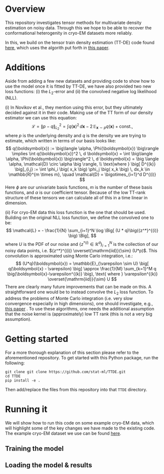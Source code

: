 
# Overview
This repository investigates tensor methods for multivariate density estimation on noisy data. Through this we hope to be able to recover the conformational heterogenity in cryo-EM datasets more reliably.

In this, we build on the tensor train density estimation (TT-DE) code found [here](https://github.com/stat-ml/TTDE/), which uses the algorith put forth in [this paper](https://proceedings.mlr.press/v161/novikov21a/novikov21a.pdf).

# Additions
Aside from adding a few new datasets and providing code to show how to use the model once it is fitted by TT-DE, we have also provided two new loss functions: (i) the $L_2$-error and (ii) the convolved negative log likelihood (NLL).

(i) In Novikov et al., they mention using this error, but they ultimately decided against it in their code. Making use of the TT form of our density estimator we can use this equation: 
$$
\mathcal{L}  = \|p-q\|_{L_2}^2 
= \int q(\boldsymbol{x})^2 \, d \boldsymbol{x} - 2 \,\mathbb{E}_{\boldsymbol{x} \sim p} q(\boldsymbol{x}) + \text{const.},
$$
where $p$ is the underlying density and $q$ is the density we are trying to estimate, which written in terms of our basis looks like:
$$
q(\boldsymbol{x}) := \big\langle \alpha, \Phi(\boldsymbol{x}) \big\rangle \implies
\int q(\boldsymbol{x})^2 \, d \boldsymbol{x} 
= \int \big\langle \alpha, \Phi(\boldsymbol{x}) \big\rangle^2 \, d \boldsymbol{x}
= \big \langle \alpha, \mathcal{D} \circ \alpha \big \rangle, \\
\text{where } \big[ D^{(k)} \big]_{i,j} := \int \phi_i \big( x_k \big) \phi_j \big( x_k \big) \, dx_k \in \mathbb{R}^{m \times m}, \quad 
\mathcal{D} = \bigotimes_{i=1}^d D^{(i)}
$$
Here $\phi$ are our univariate basis functions, $m$ is the number of these basis functions, and $\alpha$ is our coefficient tensor.
Because of the low TT-rank structure of these tensors we can calculate all of this in a time linear in dimension. 

(ii) For cryo-EM data this loss function is the one that should be used. Building on the original NLL loss function, we define the convolved one to be:
$$
\mathcal{L} = - \frac{1}{N} \sum_{i=1}^N \log \Big[ (U * q)\big({z^*}^{(i)} \big) \Big],
$$
where $U$ is the PDF of our noise and $\big \{ {z^*}^{(i)}  \in \mathbb{R}^d \big\}_{i=1}^N$ is the collection of our noisy data points, i.e. ${z^*}^{(i)} \overset{\mathrm{iid}}{\sim} (U*p)$. This convolution is approximated using Monte Carlo integration, i.e.:
$$
(U*q)(\boldsymbol{x}) = \mathbb{E}_{\varepsilon \sim U} \big[ q(\boldsymbol{x} - \varepsilon) \big]
\approx \frac{1}{M} \sum_{k=1}^M q \big(\boldsymbol{x}-\varepsilon^{(k)} \big),
\text{ where } \varepsilon^{(k)} \overset{\mathrm{iid}}{\sim} U
$$
There are clearly many future improvements that can be made on this. A straightforward one would be to instead convolve the $L_2$ loss function. To address the problems of Monte Carlo integration (i.e. very slow convergence especially in high dimensions), one should investigate, e.g., [this paper](https://www.sciencedirect.com/science/article/pii/S0377042710000750) . To use these algorithms, one needs the additional assumption that the noise kernel is (approximately) low TT rank (this is not a very big assumption).

# Getting started
For a more thorough explanation of this section please refer to the aforementioned repository. 
To get started with this Python package, run the following:
``` 
git clone git clone https://github.com/stat-ml/TTDE.git
cd TTDE
pip install -e .
```
Then add/replace the files from this repository into that `TTDE` directory.

# Running it
We will show how to run this code on some example cryo-EM data, which will highlight some of the key changes we have made to the existing code. The example cryo-EM dataset we use can be found [here](https://www.dropbox.com/scl/fi/simc0vv9h9bhexbbhdefc/cryoem_test.joblib?rlkey=8rxva5boicaq08ukp3zcxlqz9&st=bxzi1s67&dl=0).

## Training the model

## Loading the model & results
